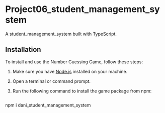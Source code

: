 # Project06_student_management_system

A student_management_system built with TypeScript.

## Installation

To install and use the Number Guessing Game, follow these steps:

1. Make sure you have [Node.js](https://nodejs.org) installed on your machine.

2. Open a terminal or command prompt.

3. Run the following command to install the game package from npm:

   ```bash
  npm i dani_student_management_system
